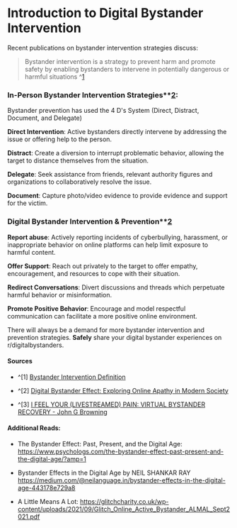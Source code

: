 # Introduction to Digital Bystander Intervention

Recent publications on bystander intervention strategies discuss:

>Bystander intervention is a strategy to prevent harm and promote safety by enabling bystanders to intervene in potentially dangerous or harmful situations ^[1](https://www.easyllama.com/definitions/bystander-intervention/)

### In-Person Bystander Intervention Strategies**[2](https://dbem.org/digital-bystander-effect/):
Bystander prevention has used the 4 D's System (Direct, Distract, Document, and Delegate)

**Direct Intervention**: Active bystanders directly intervene by addressing the issue or offering help to the person. 

**Distract**: Create a diversion to interrupt problematic behavior, allowing the target to distance themselves from the situation.

**Delegate**: Seek assistance from friends, relevant authority figures and organizations to collaboratively resolve the issue.

**Document**: Capture photo/video evidence to provide evidence and support for the victim.  

### Digital Bystander Intervention & Prevention**[2](https://dbem.org/digital-bystander-effect/)

**Report abuse**: Actively reporting incidents of cyberbullying, harassment, or inappropriate behavior on online platforms can help limit exposure to harmful content. 

**Offer Support**: Reach out privately to the target to offer empathy, encouragement, and resources to cope with their situation.

**Redirect Conversations**: Divert discussions and threads which perpetuate harmful behavior or misinformation. 

**Promote Positive Behavior**: Encourage and model respectful communication can facilitate a more positive online environment. 

There will always be a demand for more bystander intervention and prevention strategies. **Safely** share your digital bystander experiences on r/digitalbystanders. 

#### **Sources**

* ^[1] [Bystander Intervention Definition](https://www.easyllama.com/definitions/bystander-intervention/)


* ^[2] [Digital Bystander Effect: Exploring Online Apathy in Modern Society](https://dbem.org/digital-bystander-effect/)

* ^[3] [I FEEL YOUR (LIVESTREAMED) PAIN: VIRTUAL BYSTANDER RECOVERY - John G Browning](https://law.baylor.edu/sites/g/files/ecbvkj1546/files/2023-09/07_browning.pdf)

#### **Additional Reads**:

* The Bystander Effect: Past, Present, and the Digital Age: https://www.psychologs.com/the-bystander-effect-past-present-and-the-digital-age/?amp=1

* Bystander Effects in the Digital Age by NEIL SHANKAR RAY https://medium.com/@neilanguage.in/bystander-effects-in-the-digital-age-443178e729a8

* A Little Means A Lot: https://glitchcharity.co.uk/wp-content/uploads/2021/09/Glitch_Online_Active_Bystander_ALMAL_Sept2021.pdf